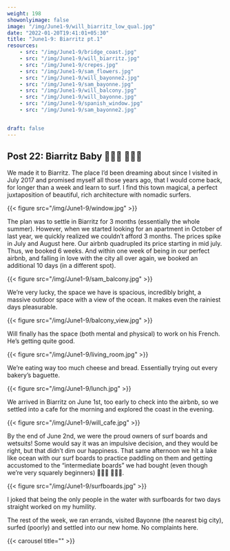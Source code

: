 ```yaml
---
weight: 198
showonlyimage: false
image: "/img/June1-9/will_biarritz_low_qual.jpg"
date: "2022-01-20T19:41:01+05:30"
title: "June1-9: Biarritz pt.1"
resources:
    - src: "/img/June1-9/bridge_coast.jpg"
    - src: "/img/June1-9/will_biarritz.jpg"
    - src: "/img/June1-9/crepes.jpg"
    - src: "/img/June1-9/sam_flowers.jpg"
    - src: "/img/June1-9/will_bayonne2.jpg"
    - src: "/img/June1-9/sam_bayonne.jpg"
    - src: "/img/June1-9/will_balcony.jpg"
    - src: "/img/June1-9/will_bayonne.jpg"
    - src: "/img/June1-9/spanish_window.jpg"
    - src: "/img/June1-9/sam_bayonne2.jpg"


draft: false
---
```


## Post 22: Biarritz Baby 🏄🏼‍♀️ 🏄🏽‍♂️ 

We made it to Biarritz. The place I’d been dreaming about since I visited in July 2017 and promised myself all those years ago, that I would come back, for longer than a week and learn to surf. I find this town magical, a perfect juxtaposition of beautiful, rich architecture with nomadic surfers. 

{{< figure src="/img/June1-9/window.jpg" >}} 
&nbsp;

The plan was to settle in Biarritz for 3 months (essentially the whole summer). However, when we started looking for an apartment in October of last year, we quickly realized we couldn’t afford 3 months. The prices spike in July and August here. Our airbnb quadrupled its price starting in mid july. Thus, we booked 6 weeks. And within one week of being in our perfect airbnb, and falling in love with the city all over again, we booked an additional 10 days (in a different spot).

{{< figure src="/img/June1-9/sam_balcony.jpg" >}} 
&nbsp;

We’re very lucky, the space we have is spacious, incredibly bright, a massive outdoor space with a view of the ocean. It makes even the rainiest days pleasurable. 

{{< figure src="/img/June1-9/balcony_view.jpg" >}} 
&nbsp;

Will finally has the space (both mental and physical) to work on his French. He’s getting quite good. 

{{< figure src="/img/June1-9/living_room.jpg" >}} 
&nbsp;

We’re eating way too much cheese and bread. Essentially trying out every bakery’s baguette. 

{{< figure src="/img/June1-9/lunch.jpg" >}} 
&nbsp;

We arrived in Biarritz on June 1st, too early to check into the airbnb, so we settled into a cafe for the morning and explored the coast in the evening. 

{{< figure src="/img/June1-9/will_cafe.jpg" >}} 
&nbsp;

By the end of June 2nd, we were the proud owners of surf boards and wetsuits! Some would say it was an impulsive decision, and they would be right, but that didn’t dim our happiness. That same afternoon we hit a lake like ocean with our surf boards to practice paddling on them and getting accustomed to the “intermediate boards” we had bought (even though we’re very squarely beginners) 🏄🏽‍♂️ 🏄🏼‍♀️. 

{{< figure src="/img/June1-9/surfboards.jpg" >}} 
&nbsp;

I joked that being the only people in the water with surfboards for two days straight worked on my humility. 

The rest of the week, we ran errands, visited Bayonne (the nearest big city), surfed (poorly) and settled into our new home. No complaints here.


{{< carousel title="" >}}
&nbsp;



